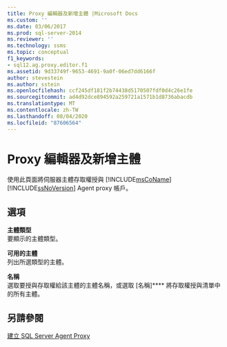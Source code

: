 ```yaml
---
title: Proxy 編輯器及新增主體 |Microsoft Docs
ms.custom: ''
ms.date: 03/06/2017
ms.prod: sql-server-2014
ms.reviewer: ''
ms.technology: ssms
ms.topic: conceptual
f1_keywords:
- sql12.ag.proxy.editor.f1
ms.assetid: 9d33749f-9653-4691-9a0f-06ed7dd6166f
author: stevestein
ms.author: sstein
ms.openlocfilehash: ccf245df181f2b74438d5170507fdf0d4c26e1fe
ms.sourcegitcommit: ad4d92dce894592a259721a1571b1d8736abacdb
ms.translationtype: MT
ms.contentlocale: zh-TW
ms.lasthandoff: 08/04/2020
ms.locfileid: "87606564"
---
```

# <a name="proxy-editor-and--add-principal"></a>Proxy 編輯器及新增主體
  使用此頁面將伺服器主體存取權授與 [!INCLUDE[msCoName](../../includes/msconame-md.md)] [!INCLUDE[ssNoVersion](../../includes/ssnoversion-md.md)] Agent proxy 帳戶。  
  
## <a name="options"></a>選項  
 **主體類型**  
 要顯示的主體類型。  
  
 **可用的主體**  
 列出所選類型的主體。  
  
 **名稱**  
 選取要授與存取權給該主體的主體名稱，或選取 [名稱]**** 將存取權授與清單中的所有主體。  
  
## <a name="see-also"></a>另請參閱  
 [建立 SQL Server Agent Proxy](create-a-sql-server-agent-proxy.md)  
  
  
